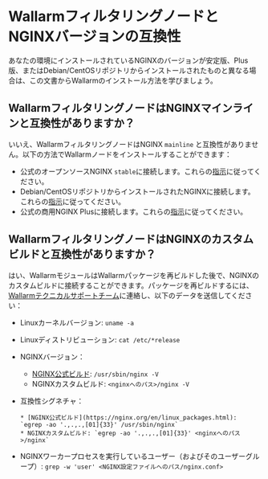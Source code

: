 # WallarmフィルタリングノードとNGINXバージョンの互換性

あなたの環境にインストールされているNGINXのバージョンが安定版、Plus版、またはDebian/CentOSリポジトリからインストールされたものと異なる場合は、この文書からWallarmのインストール方法を学びましょう。

## WallarmフィルタリングノードはNGINXマインラインと互換性がありますか？

いいえ、WallarmフィルタリングノードはNGINX `mainline` と互換性がありません。以下の方法でWallarmノードをインストールすることができます：

* 公式のオープンソースNGINX `stable`に接続します。これらの[指示](../installation/nginx/dynamic-module.md)に従ってください。
* Debian/CentOSリポジトリからインストールされたNGINXに接続します。これらの[指示](../installation/nginx/dynamic-module-from-distr.md)に従ってください。
* 公式の商用NGINX Plusに接続します。これらの[指示](../installation/nginx-plus.md)に従ってください。

## WallarmフィルタリングノードはNGINXのカスタムビルドと互換性がありますか？

はい、WallarmモジュールはWallarmパッケージを再ビルドした後で、NGINXのカスタムビルドに接続することができます。パッケージを再ビルドするには、[Wallarmテクニカルサポートチーム](mailto:support@wallarm.com)に連絡し、以下のデータを送信してください：

* Linuxカーネルバージョン: `uname -a`
* Linuxディストリビューション: `cat /etc/*release`
* NGINXバージョン：

    * [NGINX公式ビルド](https://nginx.org/en/linux_packages.html): `/usr/sbin/nginx -V`
    * NGINXカスタムビルド: `<nginxへのパス>/nginx -V`

* 互換性シグネチャ：
  
      * [NGINX公式ビルド](https://nginx.org/en/linux_packages.html): `egrep -ao '.,.,.,[01]{33}' /usr/sbin/nginx`
      * NGINXカスタムビルド: `egrep -ao '.,.,.,[01]{33}' <nginxへのパス>/nginx`

* NGINXワーカープロセスを実行しているユーザー（およびそのユーザーグループ）: `grep -w 'user' <NGINX設定ファイルへのパス/nginx.conf>`